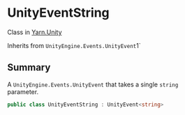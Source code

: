 # UnityEventString

Class in [Yarn.Unity](yarn.unity.md)

Inherits from `UnityEngine.Events.UnityEvent`1\`

## Summary

A `UnityEngine.Events.UnityEvent` that takes a single `string`\
parameter.

```csharp
public class UnityEventString : UnityEvent<string>
```
